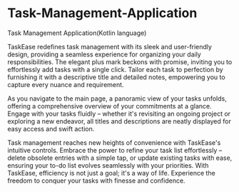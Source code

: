 # Task-Management-Application
Task Management Application(Kotlin language)


TaskEase redefines task management with its sleek and user-friendly design, providing a seamless experience for organizing your daily responsibilities. The elegant plus mark beckons with promise, inviting you to effortlessly add tasks with a single click. Tailor each task to perfection by furnishing it with a descriptive title and detailed notes, empowering you to capture every nuance and requirement.

As you navigate to the main page, a panoramic view of your tasks unfolds, offering a comprehensive overview of your commitments at a glance. Engage with your tasks fluidly – whether it's revisiting an ongoing project or exploring a new endeavor, all titles and descriptions are neatly displayed for easy access and swift action.

Task management reaches new heights of convenience with TaskEase's intuitive controls. Embrace the power to refine your task list effortlessly – delete obsolete entries with a simple tap, or update existing tasks with ease, ensuring your to-do list evolves seamlessly with your priorities. With TaskEase, efficiency is not just a goal; it's a way of life. Experience the freedom to conquer your tasks with finesse and confidence.

